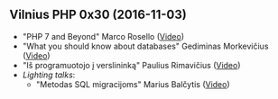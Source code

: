 ## Vilnius PHP 0x30 (2016-11-03)
* "PHP 7 and Beyond" Marco Rosello ([Video](https://youtu.be/k85ZwZd17wM?list=PLxBRkBr-uobt0c7Pun7MR-Dc4hOU43wIo))
* "What you should know about databases" Gediminas Morkevičius ([Video](https://youtu.be/WlEfEGjaA0k?list=PLxBRkBr-uobt0c7Pun7MR-Dc4hOU43wIo))
* "Iš programuotojo į verslininką" Paulius Rimavičius ([Video](https://youtu.be/8jwJkeqMdyw?list=PLxBRkBr-uobt0c7Pun7MR-Dc4hOU43wIo))
* _Lighting talks_:
  * "Metodas SQL migracijoms" Marius Balčytis ([Video](https://youtu.be/OPqzpERU7po?list=PLxBRkBr-uobt0c7Pun7MR-Dc4hOU43wIo))